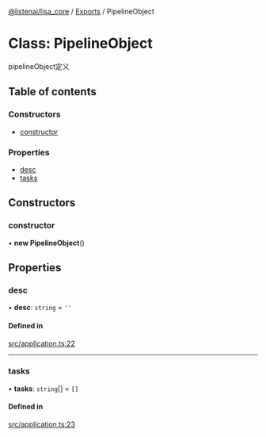 [@listenai/lisa_core](../README.md) / [Exports](../modules.md) / PipelineObject

# Class: PipelineObject

pipelineObject定义

## Table of contents

### Constructors

- [constructor](pipelineobject.md#constructor)

### Properties

- [desc](pipelineobject.md#desc)
- [tasks](pipelineobject.md#tasks)

## Constructors

### constructor

• **new PipelineObject**()

## Properties

### desc

• **desc**: `string` = `''`

#### Defined in

[src/application.ts:22](https://github.com/LISTENAI/lisa-core/blob/4264157/src/application.ts#L22)

___

### tasks

• **tasks**: `string`[] = `[]`

#### Defined in

[src/application.ts:23](https://github.com/LISTENAI/lisa-core/blob/4264157/src/application.ts#L23)
